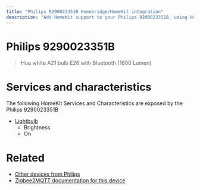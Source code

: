 ```yaml
---
title: "Philips 9290023351B Homebridge/HomeKit integration"
description: "Add HomeKit support to your Philips 9290023351B, using Homebridge, Zigbee2MQTT and homebridge-z2m."
---
```

<!---
This file has been GENERATED using src/docgen/docgen.ts
DO NOT EDIT THIS FILE MANUALLY!
-->
# Philips 9290023351B
> Hue white A21 bulb E26 with Bluetooth (1600 Lumen)


# Services and characteristics
The following HomeKit Services and Characteristics are exposed by
the Philips 9290023351B

* [Lightbulb](../../light.md)
  * Brightness
  * On


# Related
* [Other devices from Philips](../index.md#philips)
* [Zigbee2MQTT documentation for this device](https://www.zigbee2mqtt.io/devices/9290023351B.html)